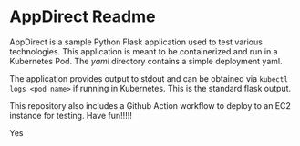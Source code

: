 # AppDirect Readme

AppDirect is a sample Python Flask application used to test various technologies. This application is meant to be containerized and run in a Kubernetes Pod. The *yaml* directory contains a simple deployment yaml.

The application provides output to stdout and can be obtained via `kubectl logs <pod name>` if running in Kubernetes. This is the standard flask output.

This repository also includes a Github Action workflow to deploy to an EC2 instance for testing. Have fun!!!!!

Yes
